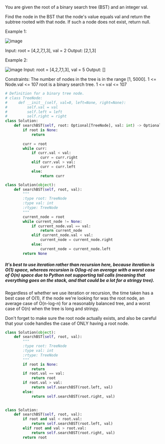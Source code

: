 You are given the root of a binary search tree (BST) and an integer val.

Find the node in the BST that the node's value equals val and return the subtree rooted with that node. If such a node does not exist, return null.

Example 1:

![image](https://user-images.githubusercontent.com/35987583/153561902-1e4dfabc-07a9-44a8-9a94-2fbe9fbff588.png)

Input: root = [4,2,7,1,3], val = 2
Output: [2,1,3]


Example 2:

![image](https://user-images.githubusercontent.com/35987583/153561924-262b0b2f-84f7-4362-b0c9-1d49a840e8d9.png)
Input: root = [4,2,7,1,3], val = 5
Output: []
 

Constraints:
The number of nodes in the tree is in the range [1, 5000].
1 <= Node.val <= 107
root is a binary search tree.
1 <= val <= 107

```python
# Definition for a binary tree node.
# class TreeNode:
#     def __init__(self, val=0, left=None, right=None):
#         self.val = val
#         self.left = left
#         self.right = right
class Solution:
    def searchBST(self, root: Optional[TreeNode], val: int) -> Optional[TreeNode]:
        if root is None:
            return
        
        curr = root
        while curr:
            if curr.val < val:
                curr = curr.right
            elif curr.val > val:
                curr = curr.left
            else:
                return curr
```



```python
class Solution(object):
    def searchBST(self, root, val):
        """
        :type root: TreeNode
        :type val: int
        :rtype: TreeNode
        """
        current_node = root
        while current_node != None:
            if current_node.val == val:
                return current_node
            elif current_node.val < val:
                current_node = current_node.right
            else:
                current_node = current_node.left
        return None
```

##### It's best to use iteration rather than recursion here, because iteration is O(1) space, whereas recursion is O(log-n) on average with a worst case of O(n) space due to Python not supporting tail calls (meaning that everything goes on the stack, and that could be a lot for a stringy tree).

Regardless of whether we use iteration or recursion, the time taken has a best case of O(1), if the node we're looking for was the root node, an average case of O(n-log-n) for a reasonably balanced tree, and a worst case of O(n) when the tree is long and stringy.

Don't forget to make sure the root node actually exists, and also be careful that your code handles the case of ONLY having a root node.



```python
class Solution(object):
    def searchBST(self, root, val):
        """
        :type root: TreeNode
        :type val: int
        :rtype: TreeNode
        """
        if root is None:
            return
        if root.val == val:
            return root
        if root.val > val:
            return self.searchBST(root.left, val)
        else:
            return self.searchBST(root.right, val)
            
```


```python
class Solution:
    def searchBST(self, root, val):
        if root and val < root.val: 
            return self.searchBST(root.left, val)
        elif root and val > root.val: 
            return self.searchBST(root.right, val)
        return root
```
